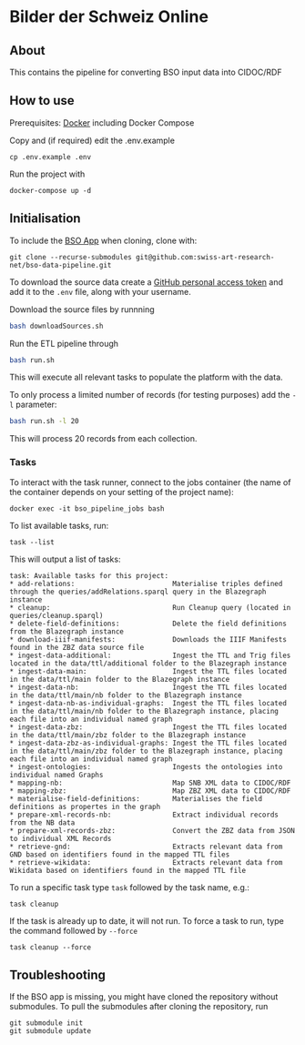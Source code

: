 # Bilder der Schweiz Online

## About

This contains the pipeline for converting BSO input data into CIDOC/RDF

## How to use

Prerequisites: [Docker](http://docker.io) including Docker Compose

Copy and (if required) edit the .env.example
```
cp .env.example .env
```

Run the project with
```
docker-compose up -d
```

## Initialisation

To include the [BSO App](https://github.com/swiss-art-research-net/bso-app) when cloning, clone with:
```
git clone --recurse-submodules git@github.com:swiss-art-research-net/bso-data-pipeline.git
```

To download the source data create a [GitHub personal access token](https://github.com/settings/tokens) and add it to the `.env` file, along with your username.

Download the source files by runnning
```sh
bash downloadSources.sh
```

Run the ETL pipeline through
```sh
bash run.sh
```

This will execute all relevant tasks to populate the platform with the data.

To only process a limited number of records (for testing purposes) add the `-l` parameter:
```sh
bash run.sh -l 20
```

This will process 20 records from each collection.

### Tasks

To interact with the task runner, connect to the jobs container (the name of the container depends on your setting of the project name):

`docker exec -it bso_pipeline_jobs bash`

To list available tasks, run:

`task --list`

This will output a list of tasks:
```
task: Available tasks for this project:
* add-relations:                        Materialise triples defined through the queries/addRelations.sparql query in the Blazegraph instance
* cleanup:                              Run Cleanup query (located in queries/cleanup.sparql)
* delete-field-definitions:             Delete the field definitions from the Blazegraph instance
* download-iiif-manifests:              Downloads the IIIF Manifests found in the ZBZ data source file
* ingest-data-additional:               Ingest the TTL and Trig files located in the data/ttl/additional folder to the Blazegraph instance
* ingest-data-main:                     Ingest the TTL files located in the data/ttl/main folder to the Blazegraph instance
* ingest-data-nb:                       Ingest the TTL files located in the data/ttl/main/nb folder to the Blazegraph instance
* ingest-data-nb-as-individual-graphs:  Ingest the TTL files located in the data/ttl/main/nb folder to the Blazegraph instance, placing each file into an individual named graph
* ingest-data-zbz:                      Ingest the TTL files located in the data/ttl/main/zbz folder to the Blazegraph instance
* ingest-data-zbz-as-individual-graphs: Ingest the TTL files located in the data/ttl/main/zbz folder to the Blazegraph instance, placing each file into an individual named graph
* ingest-ontologies:                    Ingests the ontologies into individual named Graphs
* mapping-nb:                           Map SNB XML data to CIDOC/RDF
* mapping-zbz:                          Map ZBZ XML data to CIDOC/RDF
* materialise-field-definitions:        Materialises the field definitions as propertes in the graph
* prepare-xml-records-nb:               Extract individual records from the NB data
* prepare-xml-records-zbz:              Convert the ZBZ data from JSON to individual XML Records
* retrieve-gnd:                         Extracts relevant data from GND based on identifiers found in the mapped TTL files
* retrieve-wikidata:                    Extracts relevant data from Wikidata based on identifiers found in the mapped TTL file                                         
```

To run a specific task type `task` followed by the task name, e.g.:

`task cleanup`

If the task is already up to date, it will not run. To force a task to run, type the command followed by `--force`

`task cleanup --force`

## Troubleshooting

If the BSO app is missing, you might have cloned the repository without submodules. To pull the submodules after cloning the repository, run
```
git submodule init
git submodule update
```
